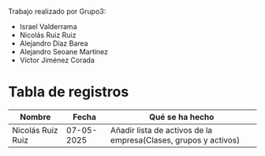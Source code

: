 Trabajo realizado por Grupo3:

- Israel Valderrama
- Nicolás Ruiz Ruiz
- Alejandro Díaz Barea
- Alejandro Seoane Martínez
- Víctor Jiménez Corada

# Tabla de registros

| Nombre | Fecha | Qué se ha hecho |
|-|-|-|
| Nicolás Ruiz Ruiz | 07-05-2025 | Añadir lista de activos de la empresa(Clases, grupos y activos) |
